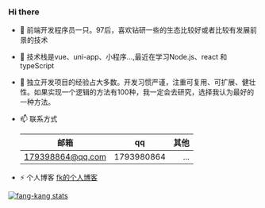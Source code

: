 ### Hi there 

- 🔭 前端开发程序员一只。97后，喜欢钻研一些的生态比较好或者比较有发展前景的技术

- 🌱 技术栈是vue、uni-app、小程序…,最近在学习Node.js、react 和 typeScript

- 🤔 独立开发项目的经验占大多数。开发习惯严谨，注重可复用、可扩展、健壮性。如果实现一个逻辑的方法有100种，我一定会去研究，选择我认为最好的一种方法。

- 📫 联系方式
	
	| 邮箱             | qq         | 其他 |
	| ---------------- | ---------- | ---: |
	| 179398864@qq.com | 1793980864 |  ... |

- ⚡ 个人博客 [fk的个人博客](http://fang-kang.gitee.io/blog)

[![fang-kang stats](https://github-readme-stats.vercel.app/api/wakatime?username=fang-kang)](https://github.com/anuraghazra/github-readme-stats)

